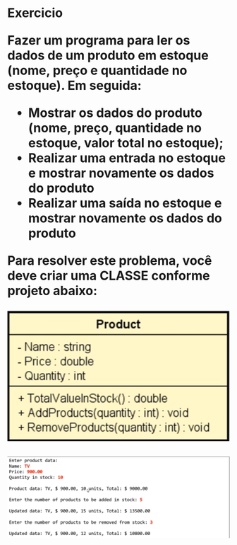 <h1>Exercicio

Fazer um programa para ler os dados de um produto em estoque (nome, preço e quantidade no estoque). Em seguida:

* Mostrar os dados do produto (nome, preço, quantidade no estoque, valor total no estoque);
* Realizar uma entrada no estoque e mostrar novamente os dados do produto
* Realizar uma saída no estoque e mostrar novamente os dados do produto

Para resolver este problema, você deve criar uma CLASSE conforme projeto abaixo:

![1688665748300](image/exercicio/1688665748300.png)

![1688670337262](image/exercicio/1688670337262.png)
